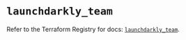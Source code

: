 # `launchdarkly_team`

Refer to the Terraform Registry for docs: [`launchdarkly_team`](https://registry.terraform.io/providers/launchdarkly/launchdarkly/2.20.2/docs/resources/team).
